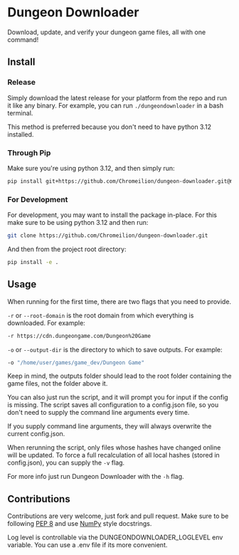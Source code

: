 # Dungeon Downloader

Download, update, and verify your dungeon game files, all with one 
command!

## Install

### Release
Simply download the latest release for your platform from the repo and 
run it like any binary. For example, you can run ```./dungeondownloader```
in a bash terminal.

This method is preferred because you don't need to have python 3.12 
installed.

### Through Pip
Make sure you're using python 3.12, and then simply run: 
```bash
pip install git+https://github.com/Chromeilion/dungeon-downloader.git@main
```

### For Development

For development, you may want to install the package in-place. For this 
make sure to be using python 3.12 and then run:

```bash
git clone https://github.com/Chromeilion/dungeon-downloader.git
```
And then from the project root directory:
```bash
pip install -e .
```

## Usage

When running for the first time, there are two flags that you need to 
provide.

```-r``` or ```--root-domain``` is the root domain from which everything 
is downloaded. For example:

```bash
-r https://cdn.dungeongame.com/Dungeon%20Game
```

```-o``` or ```--output-dir``` is the directory to which to save 
outputs. For example:

```bash
-o "/home/user/games/game_dev/Dungeon Game"
```

Keep in mind, the outputs folder should lead to the root folder 
containing the game files, not the folder above it.

You can also just run the script, and it will prompt you for input if 
the config is missing. The script saves all configuration to a config.json 
file, so you don't need to supply the command line arguments every time.

If you supply command line arguments, they will always overwrite the 
current config.json.

When rerunning the script, only files whose hashes have changed online 
will be updated. To force a full recalculation of all local hashes 
(stored in config.json), you can supply the ```-v``` flag.

For more info just run Dungeon Downloader with the ```-h``` flag.

## Contributions

Contributions are very welcome, just fork and pull request. Make sure to 
be following [PEP 8](https://peps.python.org/pep-0008/) and use 
[NumPy](https://numpydoc.readthedocs.io/en/latest/format.html) style 
docstrings.

Log level is controllable via the DUNGEONDOWNLOADER_LOGLEVEL env 
variable. You can use a .env file if its more convenient.
